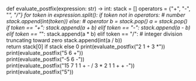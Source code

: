 def evaluate_postfix(expression: str) -> int:
    stack = []
    operators = {"+", "-", "*", "/"}
    for token in expression.split():
        if token not in operators:  # number
            stack.append(int(token))
        else:  # operator
            b = stack.pop()
            a = stack.pop()            
            if token == "+":
                stack.append(a + b)
            elif token == "-":
                stack.append(a - b)
            elif token == "*":
                stack.append(a * b)
            elif token == "/":
                # integer division truncating toward zero
                stack.append(int(a / b))  
    return stack[0] if stack else 0
print(evaluate_postfix("2 1 + 3 *"))         
print(evaluate_postfix("5 6 +"))             
print(evaluate_postfix("-5 6 -"))            
print(evaluate_postfix("15 7 1 1 + - / 3 * 2 1 1 + + -")) 
print(evaluate_postfix("5"))                
